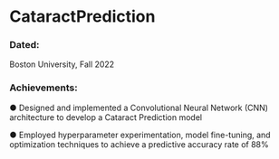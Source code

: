 # CataractPrediction

### Dated:
Boston University, Fall 2022

### Achievements:
● Designed and implemented a Convolutional Neural Network (CNN) architecture to develop a Cataract Prediction model 

● Employed hyperparameter experimentation, model fine-tuning, and optimization techniques to achieve a predictive accuracy rate of 88%
